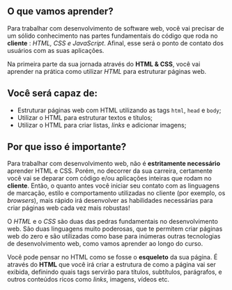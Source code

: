 ## O que vamos aprender?

Para trabalhar com desenvolvimento de software web, você vai precisar de um sólido conhecimento nas partes fundamentais do código que roda no **cliente** : _HTML, CSS e JavaScript_. Afinal, esse será o ponto de contato dos usuários com as suas aplicações.

Na primeira parte da sua jornada através do **HTML & CSS**, você vai aprender na prática como utilizar _HTML_ para estruturar páginas web.


## Você será capaz de:

- Estruturar páginas web com HTML utilizando as tags `html`, `head` e `body`;
- Utilizar o HTML para estruturar textos e títulos;
- Utilizar o HTML para criar listas, _links_ e adicionar imagens;


## Por que isso é importante?

Para trabalhar com desenvolvimento web, não é **estritamente necessário** aprender HTML e CSS. Porém, no decorrer da sua carreira, certamente você vai se deparar com código e/ou aplicações inteiras que rodam no **cliente**. Então, o quanto antes você iniciar seu contato com as linguagens de marcação, estilo e comportamento utilizadas no cliente (por exemplo, os _browsers_), mais rápido irá desenvolver as habilidades necessárias para criar páginas web cada vez mais robustas!

O _HTML_ e o _CSS_ são duas das pedras fundamentais no desenvolvimento web. São duas linguagens muito poderosas, que te permitem criar páginas web do zero e são utilizadas como base para inúmeras outras tecnologias de desenvolvimento web, como vamos aprender ao longo do curso.

Você pode pensar no HTML como se fosse o **esqueleto** da sua página. É através do **HTML** que você irá criar a estrutura de como a página vai ser exibida, definindo quais tags servirão para títulos, subtítulos, parágrafos, e outros conteúdos ricos como _links_, imagens, vídeos etc.